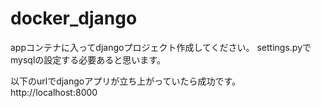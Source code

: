 # docker_django

appコンテナに入ってdjangoプロジェクト作成してください。
settings.pyでmysqlの設定する必要あると思います。


以下のurlでdjangoアプリが立ち上がっていたら成功です。
http://localhost:8000
